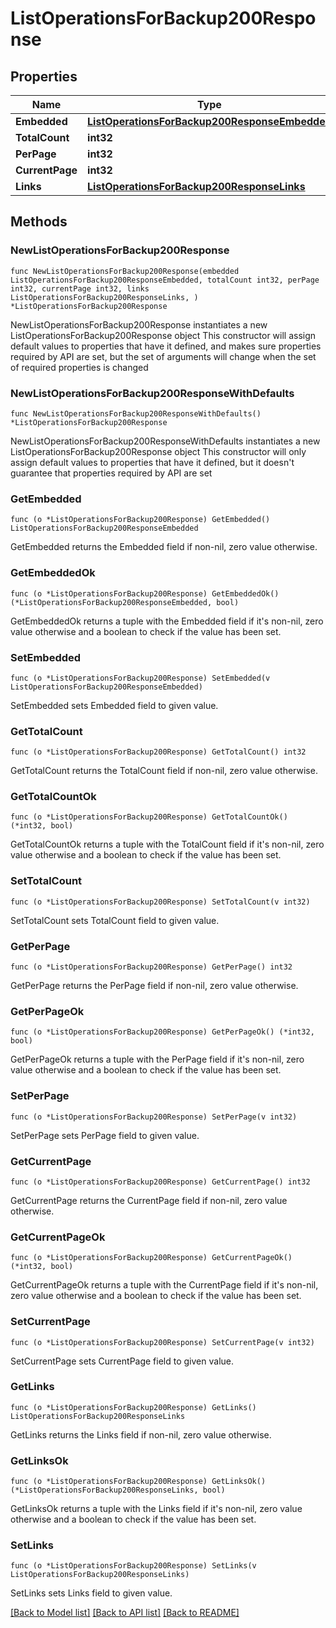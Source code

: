 # ListOperationsForBackup200Response

## Properties

Name | Type | Description | Notes
------------ | ------------- | ------------- | -------------
**Embedded** | [**ListOperationsForBackup200ResponseEmbedded**](ListOperationsForBackup200ResponseEmbedded.md) |  | 
**TotalCount** | **int32** |  | 
**PerPage** | **int32** |  | 
**CurrentPage** | **int32** |  | 
**Links** | [**ListOperationsForBackup200ResponseLinks**](ListOperationsForBackup200ResponseLinks.md) |  | 

## Methods

### NewListOperationsForBackup200Response

`func NewListOperationsForBackup200Response(embedded ListOperationsForBackup200ResponseEmbedded, totalCount int32, perPage int32, currentPage int32, links ListOperationsForBackup200ResponseLinks, ) *ListOperationsForBackup200Response`

NewListOperationsForBackup200Response instantiates a new ListOperationsForBackup200Response object
This constructor will assign default values to properties that have it defined,
and makes sure properties required by API are set, but the set of arguments
will change when the set of required properties is changed

### NewListOperationsForBackup200ResponseWithDefaults

`func NewListOperationsForBackup200ResponseWithDefaults() *ListOperationsForBackup200Response`

NewListOperationsForBackup200ResponseWithDefaults instantiates a new ListOperationsForBackup200Response object
This constructor will only assign default values to properties that have it defined,
but it doesn't guarantee that properties required by API are set

### GetEmbedded

`func (o *ListOperationsForBackup200Response) GetEmbedded() ListOperationsForBackup200ResponseEmbedded`

GetEmbedded returns the Embedded field if non-nil, zero value otherwise.

### GetEmbeddedOk

`func (o *ListOperationsForBackup200Response) GetEmbeddedOk() (*ListOperationsForBackup200ResponseEmbedded, bool)`

GetEmbeddedOk returns a tuple with the Embedded field if it's non-nil, zero value otherwise
and a boolean to check if the value has been set.

### SetEmbedded

`func (o *ListOperationsForBackup200Response) SetEmbedded(v ListOperationsForBackup200ResponseEmbedded)`

SetEmbedded sets Embedded field to given value.


### GetTotalCount

`func (o *ListOperationsForBackup200Response) GetTotalCount() int32`

GetTotalCount returns the TotalCount field if non-nil, zero value otherwise.

### GetTotalCountOk

`func (o *ListOperationsForBackup200Response) GetTotalCountOk() (*int32, bool)`

GetTotalCountOk returns a tuple with the TotalCount field if it's non-nil, zero value otherwise
and a boolean to check if the value has been set.

### SetTotalCount

`func (o *ListOperationsForBackup200Response) SetTotalCount(v int32)`

SetTotalCount sets TotalCount field to given value.


### GetPerPage

`func (o *ListOperationsForBackup200Response) GetPerPage() int32`

GetPerPage returns the PerPage field if non-nil, zero value otherwise.

### GetPerPageOk

`func (o *ListOperationsForBackup200Response) GetPerPageOk() (*int32, bool)`

GetPerPageOk returns a tuple with the PerPage field if it's non-nil, zero value otherwise
and a boolean to check if the value has been set.

### SetPerPage

`func (o *ListOperationsForBackup200Response) SetPerPage(v int32)`

SetPerPage sets PerPage field to given value.


### GetCurrentPage

`func (o *ListOperationsForBackup200Response) GetCurrentPage() int32`

GetCurrentPage returns the CurrentPage field if non-nil, zero value otherwise.

### GetCurrentPageOk

`func (o *ListOperationsForBackup200Response) GetCurrentPageOk() (*int32, bool)`

GetCurrentPageOk returns a tuple with the CurrentPage field if it's non-nil, zero value otherwise
and a boolean to check if the value has been set.

### SetCurrentPage

`func (o *ListOperationsForBackup200Response) SetCurrentPage(v int32)`

SetCurrentPage sets CurrentPage field to given value.


### GetLinks

`func (o *ListOperationsForBackup200Response) GetLinks() ListOperationsForBackup200ResponseLinks`

GetLinks returns the Links field if non-nil, zero value otherwise.

### GetLinksOk

`func (o *ListOperationsForBackup200Response) GetLinksOk() (*ListOperationsForBackup200ResponseLinks, bool)`

GetLinksOk returns a tuple with the Links field if it's non-nil, zero value otherwise
and a boolean to check if the value has been set.

### SetLinks

`func (o *ListOperationsForBackup200Response) SetLinks(v ListOperationsForBackup200ResponseLinks)`

SetLinks sets Links field to given value.



[[Back to Model list]](../README.md#documentation-for-models) [[Back to API list]](../README.md#documentation-for-api-endpoints) [[Back to README]](../README.md)


